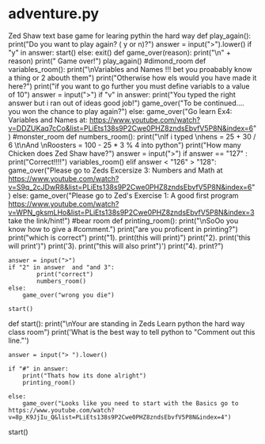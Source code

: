 # adventure.py
Zed Shaw text base game for learing pythin the hard way
def play_again():
    print("Do you want to play again? ( y or n)?") 
    answer = input(">").lower()
    if "y" in answer:
        start()
    else:
        exit()
def game_over(reason):
    print("\n" + reason)
    print(" Game over!")
    play_again()
#dimond_room
def variables_room():
    print("\nVariables and Names !!! bet you proabably know a thing or 2 abouth them")
    print("Otherwise how els would you have made it here?")
    print("if you want to go further you must define variabls to a value of 10")
    answer = input(">")
    if "v" in answer:
        print("You typed the right answer but i ran out of ideas good job!")
        game_over("To be continued.... you won the chance to play again?")
    else:
        game_over("Go learn Ex4: Variables and Names at: https://www.youtube.com/watch?v=DDZUKaq7cCo&list=PLiEts138s9P2Cwe0PHZ8zndsEbvfV5P8N&index=6")
#monster_room
def numbers_room():
    print("\nIf i typed \nhens = 25 + 30 / 6  \t\nAnd \nRoosters = 100 - 25 * 3 % 4 into python")
    print("How many Chicken does Zed Shaw have?")
    answer = input(">")
    if answer == "127" :
        print("Correct!!!!")
        variables_room()
    elif answer < "126"  > "128":
        game_over("Please go to Zeds Excersize 3: Numbers and Math at https://www.youtube.com/watch?v=S9q_2cJDwR8&list=PLiEts138s9P2Cwe0PHZ8zndsEbvfV5P8N&index=6")
    else:
        game_over("Please go to Zed's Exercise 1: A good first program https://www.youtube.com/watch?v=WPN_gksmLHo&list=PLiEts138s9P2Cwe0PHZ8zndsEbvfV5P8N&index=3 take the link/hint!")
#bear room
def printing_room():
    print("\nSoOo you know how to give a #comment.")
    print("are you proficent in printing?")
    print("which is correct")
    print("1). print(this will print)")
    print("2). print('this will print')")
    print('3). print("this will also print")')
    print("4). print?")

    answer = input(">")
    if "2" in answer  and "and 3":
            print("correct")
            numbers_room()
    else:
        game_over("wrong you die")

    start()


def start():
    print("\nYour are standing in Zeds Learn python the hard way class room")
    print('What is the best way to tell python to "Comment out this line."')

    answer = input("> ").lower()

    if "#" in answer:
        print("Thats how its done alright")
        printing_room()

    else:
        game_over("Looks like you need to start with the Basics go to https://www.youtube.com/watch?v=8p_K9JjIu_Q&list=PLiEts138s9P2Cwe0PHZ8zndsEbvfV5P8N&index=4")

start()